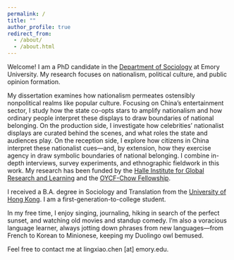 ```yaml
---
permalink: /
title: ""
author_profile: true
redirect_from: 
  - /about/
  - /about.html
---
```


Welcome! I am a PhD candidate in the [Department of Sociology](https://sociology.emory.edu/) at Emory University. My research focuses on nationalism, political culture, and public opinion formation. 

My dissertation examines how nationalism permeates ostensibly nonpolitical realms like popular culture. Focusing on China’s entertainment sector, I study how the state co-opts stars to amplify nationalism and how ordinary people interpret these displays to draw boundaries of national belonging. On the production side, I investigate how celebrities’ nationalist displays are curated behind the scenes, and what roles the state and audiences play. On the reception side, I explore how citizens in China interpret these nationalist cues—and, by extension, how they exercise agency in draw symbolic boundaries of national belonging. I combine in-depth interviews, survey experiments, and ethnographic fieldwork in this work. My research has been funded by the [Halle Institute for Global Research and Learning](https://halle.emory.edu/students/graduateglobalresearchfellows.html) and the [OYCF-Chow Fellowship](https://oycf.net/bulletin). 

I received a B.A. degree in Sociology and Translation from the [University of Hong Kong](https://sociology.hku.hk/). I am a first-generation-to-college student.

In my free time, I enjoy singing, journaling, hiking in search of the perfect sunset, and watching old movies and standup comedy. I’m also a voracious language learner, always jotting down phrases from new languages—from French to Korean to Minionese, keeping my Duolingo owl bemused. 

Feel free to contact me at lingxiao.chen \[at\] emory.edu.

